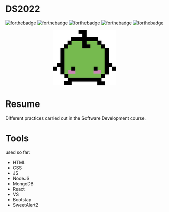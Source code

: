 # DS2022

[![forthebadge](https://forthebadge.com/images/badges/built-with-love.svg)](https://forthebadge.com)
[![forthebadge](https://forthebadge.com/images/badges/made-with-javascript.svg)](https://forthebadge.com)
[![forthebadge](https://forthebadge.com/images/badges/uses-html.svg)](https://forthebadge.com)
[![forthebadge](https://forthebadge.com/images/badges/uses-css.svg)](https://forthebadge.com)
[![forthebadge](https://forthebadge.com/images/badges/powered-by-coffee.svg)](https://forthebadge.com)

<div align="center">
<img src="https://github.com/DraCaligari/DS2022/blob/main/Archivos/NicePng_emoji-png_1880901.png?raw=true" width="200" heigth="200" />
</div>

# Resume
Different practices carried out in the Software Development course.

# Tools 
used so far:
- HTML
- CSS
- JS
- NodeJS
- MongoDB
- React
- VS
- Bootstap
- SweetAlert2
